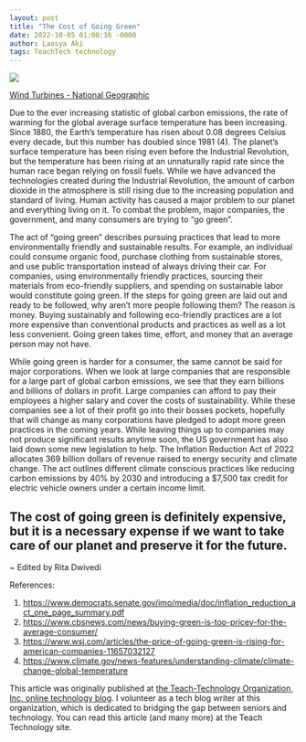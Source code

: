 ```yaml
---
layout: post
title: "The Cost of Going Green"
date: 2022-10-05 01:00:16 -0000
author: Laasya Aki
tags: TeachTech technology
---
```

![](https://img1.wsimg.com/isteam/ip/256c2eac-6fce-4fa6-8cc2-cb0858d3cc58/wind-farm.webp/:/cr=t:0%25,l:0%25,w:100%25,h:100%25/rs=w:1280)

[Wind Turbines - National Geographic](https://education.nationalgeographic.org/resource/wind-energy)

Due to the ever increasing statistic of global carbon emissions, the rate of warming for the global average surface temperature has been increasing. Since 1880, the Earth’s temperature has risen about 0.08 degrees Celsius every decade, but this number has doubled since 1981 (4). The planet’s surface temperature has been rising even before the Industrial Revolution, but the temperature has been rising at an unnaturally rapid rate since the human race began relying on fossil fuels. While we have advanced the technologies created during the Industrial Revolution, the amount of carbon dioxide in the atmosphere is still rising due to the increasing population and standard of living. Human activity has caused a major problem to our planet and everything living on it. To combat the problem, major companies, the government, and many consumers are trying to “go green”.

The act of “going green” describes pursuing practices that lead to more environmentally friendly and sustainable results. For example, an individual could consume organic food, purchase clothing from sustainable stores, and use public transportation instead of always driving their car. For companies, using environmentally friendly practices, sourcing their materials from eco-friendly suppliers, and spending on sustainable labor would constitute going green. If the steps for going green are laid out and ready to be followed, why aren’t more people following them? The reason is money. Buying sustainably and following eco-friendly practices are a lot more expensive than conventional products and practices as well as a lot less convenient. Going green takes time, effort, and money that an average person may not have. 

While going green is harder for a consumer, the same cannot be said for major corporations. When we look at large companies that are responsible for a large part of global carbon emissions, we see that they earn billions and billions of dollars in profit. Large companies can afford to pay their employees a higher salary and cover the costs of sustainability. While these companies see a lot of their profit go into their bosses pockets, hopefully that will change as many corporations have pledged to adopt more green practices in the coming years. While leaving things up to companies may not produce significant results anytime soon, the US government has also laid down some new legislation to help. The Inflation Reduction Act of 2022 allocates 369 billion dollars of revenue raised to energy security and climate change. The act outlines different climate conscious practices like reducing carbon emissions by 40% by 2030 and introducing a $7,500 tax credit for electric vehicle owners under a certain income limit. 

The cost of going green is definitely expensive, but it is a necessary expense if we want to take care of our planet and preserve it for the future.
------------------

~ Edited by Rita Dwivedi

References:
1. https://www.democrats.senate.gov/imo/media/doc/inflation_reduction_act_one_page_summary.pdf
2. https://www.cbsnews.com/news/buying-green-is-too-pricey-for-the-average-consumer/
3. https://www.wsj.com/articles/the-price-of-going-green-is-rising-for-american-companies-11657032127
4. https://www.climate.gov/news-features/understanding-climate/climate-change-global-temperature


This article was originally published at [the Teach-Technology Organization, Inc. online technology blog](https://teach-technology.org/blog). I volunteer as a tech blog writer at this organization, which is dedicated to bridging the gap between seniors and technology. You can read this article (and many more) at the Teach Technology site. 

